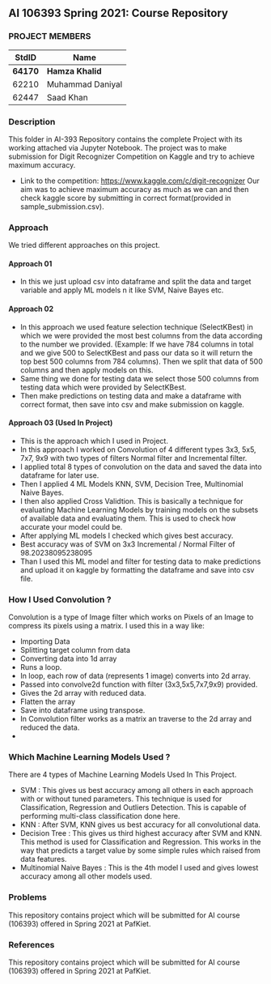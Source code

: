 ## AI 106393 Spring 2021: Course Repository ##

### PROJECT MEMBERS ###
StdID | Name
------------ | -------------
**64170** | **Hamza Khalid**
62210 | Muhammad Daniyal
62447 | Saad Khan

### Description ###
This folder in AI-393 Repository contains the complete Project with its working attached via Jupyter Notebook. The project was to make submission for Digit Recognizer Competition on Kaggle and try to achieve maximum accuracy.
  - Link to the competition: https://www.kaggle.com/c/digit-recognizer
Our aim was to achieve maximum accuracy as much as we can and then check kaggle score by submitting in correct format(provided in sample_submission.csv).

### Approach ###
We tried different approaches on this project.
#### Approach 01 ####
  - In this we just upload csv into dataframe and split the data and target variable and apply ML models n it like SVM, Naive Bayes etc.
#### Approach 02 ####
  - In this approach we used feature selection technique (SelectKBest) in which we were provided the most best columns from the data according to the number we provided. (Example: If we have 784  columns in total and we give 500 to SelectKBest and pass our data so it will return the top best 500 columns from 784 columns). Then we split that data of 500 columns and then apply models on this.
  - Same thing we done for testing data we select those 500 columns from testing data which were provided by SelectKBest.
  - Then make predictions on testing data and make a dataframe with correct format, then save into csv and make submission on kaggle.
#### Approach 03 (Used In Project) ####
  - This is the approach which I used in Project.
  - In this approach I worked on Convolution of 4 different types 3x3, 5x5, 7x7, 9x9 with two types of filters Normal filter and Incremental filter.
  - I applied total 8 types of convolution on the data and saved the data into dataframe for later use.
  - Then I applied 4 ML Models KNN, SVM, Decision Tree, Multinomial Naive Bayes.
  - I then also applied Cross Validtion. This is basically a technique for evaluating Machine Learning Models by training models on the subsets of available data and evaluating them. This is used to check how accurate your model could be.
  - After applying ML models I checked which gives best accuracy.
  - Best accuracy was of SVM on 3x3 Incremental / Normal Filter of 98.20238095238095
  - Than I used this ML model and filter for testing data to make predictions and upload it on kaggle by formatting the dataframe and save into csv file.

### How I Used Convolution ? ###
Convolution is a type of Image filter which works on Pixels of an Image to compress its pixels using a matrix.
I used this in a way like:
  - Importing Data
  - Splitting target column from data
  - Converting data into 1d array
  - Runs a loop.
  - In loop, each row of data (represents 1 image) converts into 2d array.
  - Passed into convolve2d function with filter (3x3,5x5,7x7,9x9) provided.
  - Gives the 2d array with reduced data.
  - Flatten the array
  - Save into dataframe using transpose.
  - In Convolution filter works as a matrix an traverse to the 2d array and reduced the data.
  - 
### Which Machine Learning Models Used ? ###
There are 4 types of Machine Learning Models Used In This Project.
  - SVM : This gives us best accuracy among all others in each approach with or without tuned parameters. This technique is used for Classification, Regression and Outliers Detection. This is capable of performing multi-class classification done here. 
  - KNN : After SVM, KNN gives us best accuracy for all convolutional data.
  - Decision Tree : This gives us third highest accuracy after SVM and KNN. This method is used for Classification and Regression. This works in the way that predicts a target value by some simple rules which raised from data features.
  - Multinomial Naive Bayes : This is the 4th model I used and gives lowest accuracy among all other models used.

### Problems ###
This repository contains project which will be submitted for AI course (106393) offered in Spring 2021 at PafKiet.

### References ###
This repository contains project which will be submitted for AI course (106393) offered in Spring 2021 at PafKiet.
